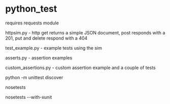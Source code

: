 # python_test
requires requests module

httpsim.py - http get returns a simple JSON document, post responds with a 201, put and delete respond with a 404

test_example.py - example tests using the sim

asserts.py - assertion examples

custom_assertions.py - custom assertion example and a couple of tests



python -m unittest discover

nosetests

nosetests --with-xunit
